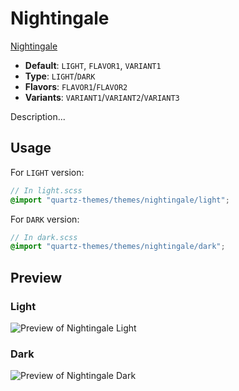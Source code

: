 # Nightingale

[Nightingale](#)

- **Default**: `LIGHT`, `FLAVOR1`, `VARIANT1`
- **Type**: `LIGHT`/`DARK`
- **Flavors**: `FLAVOR1`/`FLAVOR2`
- **Variants**: `VARIANT1`/`VARIANT2`/`VARIANT3`

Description...

## Usage

For `LIGHT` version:

```scss
// In light.scss
@import "quartz-themes/themes/nightingale/light";
```

For `DARK` version:

```scss
// In dark.scss
@import "quartz-themes/themes/nightingale/dark";
```

## Preview

### Light

![Preview of Nightingale Light](preview-light.png)

### Dark

![Preview of Nightingale Dark](preview-dark.png)
